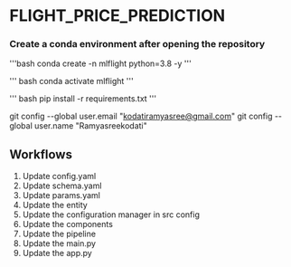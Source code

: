 # FLIGHT_PRICE_PREDICTION



### Create a conda environment after opening the repository

'''bash
conda create -n mlflight python=3.8 -y
'''

''' bash
conda activate mlflight
'''
 
''' bash
pip install -r requirements.txt
'''


git config --global user.email "kodatiramyasree@gmail.com"
git config --global user.name "Ramyasreekodati"


## Workflows

1. Update config.yaml
2. Update schema.yaml
3. Update params.yaml
4. Update the entity
5. Update the configuration manager in src config
6. Update the components
7. Update the pipeline 
8. Update the main.py
9. Update the app.py

